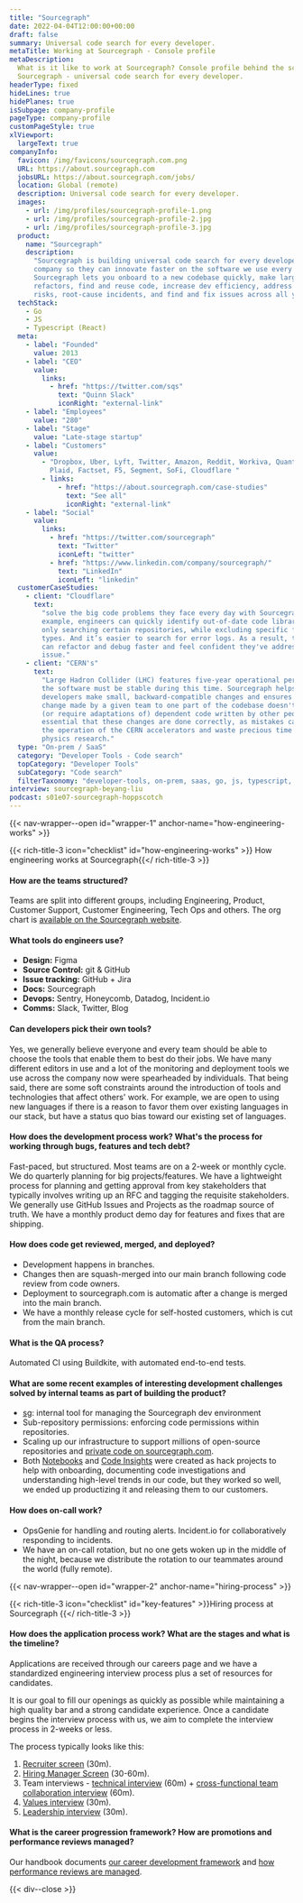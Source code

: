 ```yaml
---
title: "Sourcegraph"
date: 2022-04-04T12:00:00+00:00
draft: false
summary: Universal code search for every developer.
metaTitle: Working at Sourcegraph - Console profile
metaDescription:
  What is it like to work at Sourcegraph? Console profile behind the scenes at
  Sourcegraph - universal code search for every developer.
headerType: fixed
hideLines: true
hidePlanes: true
isSubpage: company-profile
pageType: company-profile
customPageStyle: true
xlViewport:
  largeText: true
companyInfo:
  favicon: /img/favicons/sourcegraph.com.png
  URL: https://about.sourcegraph.com
  jobsURL: https://about.sourcegraph.com/jobs/
  location: Global (remote)
  description: Universal code search for every developer.
  images:
    - url: /img/profiles/sourcegraph-profile-1.png
    - url: /img/profiles/sourcegraph-profile-2.jpg
    - url: /img/profiles/sourcegraph-profile-3.jpg
  product:
    name: "Sourcegraph"
    description:
      "Sourcegraph is building universal code search for every developer and
      company so they can innovate faster on the software we use every day.
      Sourcegraph lets you onboard to a new codebase quickly, make large-scale
      refactors, find and reuse code, increase dev efficiency, address security
      risks, root-cause incidents, and find and fix issues across all your code."
  techStack:
    - Go
    - JS
    - Typescript (React)
  meta:
    - label: "Founded"
      value: 2013
    - label: "CEO"
      value:
        links:
          - href: "https://twitter.com/sqs"
            text: "Quinn Slack"
            iconRight: "external-link"
    - label: "Employees"
      value: "280"
    - label: "Stage"
      value: "Late-stage startup"
    - label: "Customers"
      value:
        - "Dropbox, Uber, Lyft, Twitter, Amazon, Reddit, Workiva, Quantcast, GE,
          Plaid, Factset, F5, Segment, SoFi, Cloudflare "
        - links:
            - href: "https://about.sourcegraph.com/case-studies"
              text: "See all"
              iconRight: "external-link"
    - label: "Social"
      value:
        links:
          - href: "https://twitter.com/sourcegraph"
            text: "Twitter"
            iconLeft: "twitter"
          - href: "https://www.linkedin.com/company/sourcegraph/"
            text: "LinkedIn"
            iconLeft: "linkedin"
  customerCaseStudies:
    - client: "Cloudflare"
      text:
        "solve the big code problems they face every day with Sourcegraph. For
        example, engineers can quickly identify out-of-date code libraries by
        only searching certain repositories, while excluding specific file
        types. And it’s easier to search for error logs. As a result, the team
        can refactor and debug faster and feel confident they've addressed each
        issue."
    - client: "CERN's"
      text:
        "Large Hadron Collider (LHC) features five-year operational periods and
        the software must be stable during this time. Sourcegraph helps
        developers make small, backward-compatible changes and ensures that any
        change made by a given team to one part of the codebase doesn't break
        (or require adaptations of) dependent code written by other people. It’s
        essential that these changes are done correctly, as mistakes can stop
        the operation of the CERN accelerators and waste precious time for
        physics research."
  type: "On-prem / SaaS"
  category: "Developer Tools - Code search"
  topCategory: "Developer Tools"
  subCategory: "Code search"
  filterTaxonomy: "developer-tools, on-prem, saas, go, js, typescript, react"
interview: sourcegraph-beyang-liu
podcast: s01e07-sourcegraph-hoppscotch
---
```


{{< nav-wrapper--open id="wrapper-1" anchor-name="how-engineering-works" >}}

{{< rich-title-3 icon="checklist" id="how-engineering-works" >}} How engineering
works at Sourcegraph{{</ rich-title-3 >}}

#### How are the teams structured?

Teams are split into different groups, including Engineering, Product, Customer
Support, Customer Engineering, Tech Ops and others. The org chart is
[available on the Sourcegraph website](https://handbook.sourcegraph.com/team/org_chart/).

#### What tools do engineers use?

- **Design:** Figma
- **Source Control:** git & GitHub
- **Issue tracking:** GitHub + Jira
- **Docs:** Sourcegraph
- **Devops:** Sentry, Honeycomb, Datadog, Incident.io
- **Comms:** Slack, Twitter, Blog

#### Can developers pick their own tools?

Yes, we generally believe everyone and every team should be able to choose the
tools that enable them to best do their jobs. We have many different editors in
use and a lot of the monitoring and deployment tools we use across the company
now were spearheaded by individuals. That being said, there are some soft
constraints around the introduction of tools and technologies that affect
others' work. For example, we are open to using new languages if there is a
reason to favor them over existing languages in our stack, but have a status quo
bias toward our existing set of languages.

#### How does the development process work? What's the process for working through bugs, features and tech debt?

Fast-paced, but structured. Most teams are on a 2-week or monthly cycle. We do
quarterly planning for big projects/features. We have a lightweight process for
planning and getting approval from key stakeholders that typically involves
writing up an RFC and tagging the requisite stakeholders. We generally use
GitHub Issues and Projects as the roadmap source of truth. We have a monthly
product demo day for features and fixes that are shipping.

#### How does code get reviewed, merged, and deployed?

- Development happens in branches.
- Changes then are squash-merged into our main branch following code review from
  code owners.
- Deployment to sourcegraph.com is automatic after a change is merged into the
  main branch.
- We have a monthly release cycle for self-hosted customers, which is cut from
  the main branch.

#### What is the QA process?

Automated CI using Buildkite, with automated end-to-end tests.

#### What are some recent examples of interesting development challenges solved by internal teams as part of building the product?

- [sg](https://sourcegraph.com/github.com/sourcegraph/sg): internal tool for
  managing the Sourcegraph dev environment
- Sub-repository permissions: enforcing code permissions within repositories.
- Scaling up our infrastructure to support millions of open-source repositories
  and
  [private code on sourcegraph.com](https://about.sourcegraph.com/cloud-beta/).
- Both [Notebooks](https://docs.sourcegraph.com/notebooks) and
  [Code Insights](https://about.sourcegraph.com/code-insights/) were created as
  hack projects to help with onboarding, documenting code investigations and
  understanding high-level trends in our code, but they worked so well, we ended
  up productizing it and releasing them to our customers.

#### How does on-call work?

- OpsGenie for handling and routing alerts. Incident.io for collaboratively
  responding to incidents.
- We have an on-call rotation, but no one gets woken up in the middle of the
  night, because we distribute the rotation to our teammates around the world
  (fully remote).

{{< nav-wrapper--open id="wrapper-2" anchor-name="hiring-process" >}}

{{< rich-title-3 icon="checklist" id="key-features" >}}Hiring process at Sourcegraph
{{</ rich-title-3 >}}

#### How does the application process work? What are the stages and what is the timeline?

Applications are received through our careers page and we have a standardized
engineering interview process plus a set of resources for candidates.

It is our goal to fill our openings as quickly as possible while maintaining a
high quality bar and a strong candidate experience. Once a candidate begins the
interview process with us, we aim to complete the interview process in 2-weeks
or less.

The process typically looks like this:

1. [Recruiter screen](https://handbook.sourcegraph.com/departments/talent/process/types_of_interviews/#recruiter-screen)
   (30m).
2. [Hiring Manager Screen](https://handbook.sourcegraph.com/departments/talent/process/types_of_interviews/#hiring-manager-screen)
   (30-60m).
3. Team interviews -
   [technical interview](https://handbook.sourcegraph.com/departments/talent/process/engineering_interview_process_candidates/#types-of-interviews)
   (60m) +
   [cross-functional team collaboration interview](https://handbook.sourcegraph.com/departments/talent/process/types_of_interviews/#cross-functional-team-collaboration-interview)
   (60m).
4. [Values interview](https://handbook.sourcegraph.com/departments/talent/process/types_of_interviews/#values-interview)
   (30m).
5. [Leadership interview](https://handbook.sourcegraph.com/departments/talent/process/types_of_interviews/#leadership-interview)
   (30m).

#### What is the career progression framework? How are promotions and performance reviews managed?

Our handbook documents
[our career development framework](https://handbook.sourcegraph.com/departments/product-engineering/engineering/career-development/framework/)
and
[how performance reviews are managed](https://handbook.sourcegraph.com/departments/product-engineering/engineering/career-development/talent-review-process/).

{{< div--close >}}
